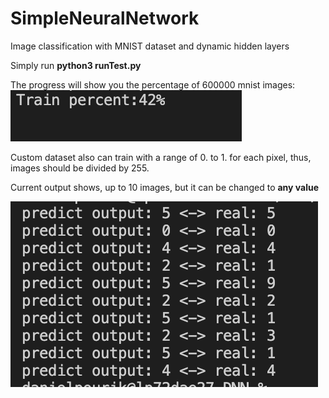 # SimpleNeuralNetwork
Image classification with MNIST dataset and dynamic hidden layers

<p>Simply run <b>python3 runTest.py</b></p>
<p>The progress will show you the percentage of 600000 mnist images:<br>
<img src="images/progress.png">
<p>Custom dataset also can train with a range of 0. to 1. for each pixel, thus, images should be divided by 255.</p>
<p>Current output shows, up to 10 images, but it can be changed to <b>any value</b></p>
<img src="images/result.png">
